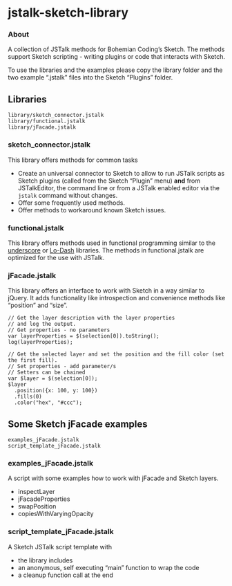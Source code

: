 # jstalk-sketch-library

### About
A collection of JSTalk methods for Bohemian Coding’s Sketch. The methods support Sketch scripting - writing plugins or code that interacts with Sketch.

To use the libraries and the examples please copy the library folder and the two example “.jstalk” files into the Sketch “Plugins” folder.

## Libraries
`library/sketch_connector.jstalk`  
`library/functional.jstalk`  
`library/jFacade.jstalk`  

### sketch_connector.jstalk
This library offers methods for common tasks
* Create an universal connector to Sketch to allow to run JSTalk scripts as Sketch plugins (called from the Sketch “Plugin” menu) **and** from JSTalkEditor, the command line or from a JSTalk enabled editor via the `jstalk` command without changes.
* Offer some frequently used methods.
* Offer methods to workaround known Sketch issues.

### functional.jstalk
This library offers methods used in functional programming similar to the [underscore](https://github.com/jashkenas/underscore) or [Lo-Dash](http://lodash.com) libraries. The methods in functional.jstalk are optimized for the use with JSTalk.

### jFacade.jstalk
This library offers an interface to work with Sketch in a way similar to jQuery. It adds functionality like introspection and convenience methods like “position” and “size”.

```
// Get the layer description with the layer properties 
// and log the output.
// Get properties - no parameters
var layerProperties = $(selection[0]).toString();
log(layerProperties);
```

```
// Get the selected layer and set the position and the fill color (set the first fill).
// Set properties - add parameter/s
// Setters can be chained
var $layer = $(selection[0]);
$layer
  .position({x: 100, y: 100})
  .fills(0)
  .color("hex", "#ccc");
```

## Some Sketch jFacade examples
`examples_jFacade.jstalk`  `script_template_jFacade.jstalk`  

### examples_jFacade.jstalk
A script with some examples how to work with jFacade and Sketch layers.

* inspectLayer
* jFacadeProperties
* swapPosition
* copiesWithVaryingOpacity

### script_template_jFacade.jstalk
A Sketch JSTalk script template with

* the library includes
* an anonymous, self executing “main” function to wrap the code
* a cleanup function call at the end

